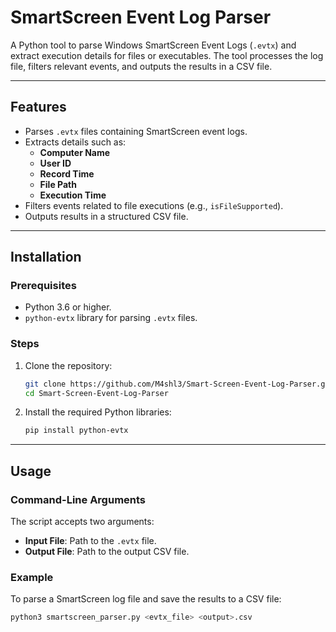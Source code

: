 # SmartScreen Event Log Parser

A Python tool to parse Windows SmartScreen Event Logs (`.evtx`) and extract execution details for files or executables. The tool processes the log file, filters relevant events, and outputs the results in a CSV file.

---

## Features

- Parses `.evtx` files containing SmartScreen event logs.
- Extracts details such as:
  - **Computer Name**
  - **User ID**
  - **Record Time**
  - **File Path**
  - **Execution Time**
- Filters events related to file executions (e.g., `isFileSupported`).
- Outputs results in a structured CSV file.

---

## Installation

### Prerequisites

- Python 3.6 or higher.
- `python-evtx` library for parsing `.evtx` files.

### Steps

1. Clone the repository:
   ```bash
   git clone https://github.com/M4shl3/Smart-Screen-Event-Log-Parser.git
   cd Smart-Screen-Event-Log-Parser
   ```

2. Install the required Python libraries:
   ```bash
   pip install python-evtx
   ```

---

## Usage

### Command-Line Arguments
The script accepts two arguments:

- **Input File**: Path to the `.evtx` file.
- **Output File**: Path to the output CSV file.

### Example
To parse a SmartScreen log file and save the results to a CSV file:
   ```bash
   python3 smartscreen_parser.py <evtx_file> <output>.csv
   ```

